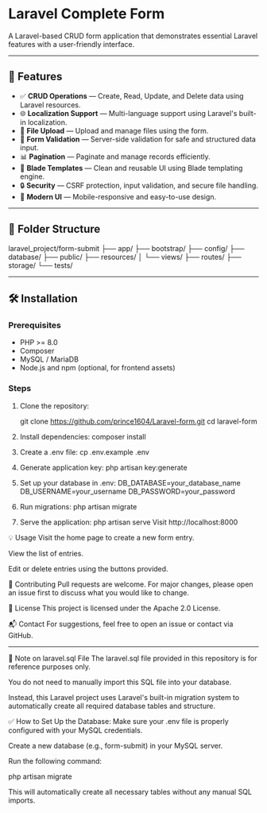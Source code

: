 # Laravel Complete Form

A Laravel-based CRUD form application that demonstrates essential Laravel features with a user-friendly interface.

---

## 🚀 Features

- ✅ **CRUD Operations** — Create, Read, Update, and Delete data using Laravel resources.
- 🌐 **Localization Support** — Multi-language support using Laravel's built-in localization.
- 📁 **File Upload** — Upload and manage files using the form.
- 📄 **Form Validation** — Server-side validation for safe and structured data input.
- 📊 **Pagination** — Paginate and manage records efficiently.
- 🎨 **Blade Templates** — Clean and reusable UI using Blade templating engine.
- 🔒 **Security** — CSRF protection, input validation, and secure file handling.
- 🔧 **Modern UI** — Mobile-responsive and easy-to-use design.

---

## 📁 Folder Structure
laravel_project/form-submit
├── app/
├── bootstrap/
├── config/
├── database/
├── public/
├── resources/
│ └── views/
├── routes/
├── storage/
└── tests/


---

## 🛠️ Installation

### Prerequisites

- PHP >= 8.0
- Composer
- MySQL / MariaDB
- Node.js and npm (optional, for frontend assets)

### Steps

1. Clone the repository:

   git clone https://github.com/prince1604/Laravel-form.git
   cd laravel-form

3. Install dependencies:
   composer install

4. Create a .env file:
   cp .env.example .env

5. Generate application key:
   php artisan key:generate

6. Set up your database in .env:
   DB_DATABASE=your_database_name
   DB_USERNAME=your_username
   DB_PASSWORD=your_password

7. Run migrations:
   php artisan migrate

8. Serve the application:
   php artisan serve
Visit http://localhost:8000



💡 Usage
Visit the home page to create a new form entry.

View the list of entries.

Edit or delete entries using the buttons provided.


🤝 Contributing
Pull requests are welcome. For major changes, please open an issue first to discuss what you would like to change.

📄 License
This project is licensed under the Apache 2.0 License.

📬 Contact
For suggestions, feel free to open an issue or contact via GitHub.

---------------------------------------------

📌 Note on laravel.sql File
The laravel.sql file provided in this repository is for reference purposes only.

You do not need to manually import this SQL file into your database.

Instead, this Laravel project uses Laravel's built-in migration system to automatically create all required database tables and structure.

✅ How to Set Up the Database:
   Make sure your .env file is properly configured with your MySQL credentials.

   Create a new database (e.g., form-submit) in your MySQL server.

   Run the following command:

   php artisan migrate
   
This will automatically create all necessary tables without any manual SQL imports.






